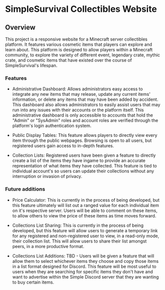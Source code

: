 # SimpleSurvival Collectibles Website

## Overview
This project is a responsive website for a Minecraft server collectibles platform. It features various cosmetic items that players can explore and learn about. This platform is designed to allow players within a Minecraft community, to explore the variety of different event, legendary crate, mythic crate, and cosmetic items that have existed over the course of SimpleSurvival's lifespan.

### Features
- Administrative Dashboard: Allows administrators easy access to integrate any new items that may release, update any current items' information, or delete any items that may have been added by accident. This dashboard also allows administrators to easily assist users that may run into any issues with their accounts or the platform itself. This administrative dashboard is only accessible to accounts that hold the "Admin" or "SysAdmin" roles and account roles are verified through the platform's login authentication system.

- Public Display Tables: This feature allows players to directly view every item through the public webpages. Browsing is open to all users, but registered users gain access to in-depth features.

- Collection Lists: Registered users have been given a feature to directly create a list of the items they have ingame to provide an accurate representation of what items they have collected. This feature is tied to individual account's so users can update their collections without any interruption or invasion of privacy.

### Future additions
- Price Calculator: This is currently in the process of being developed, but this feature ultimately will list out a ranged value for each individual item on it's respective server. Users will be able to comment on these items, to allow others to view the price of these items as time moves forward.

- Collections List Sharing: This is currently in the process of being developed, but this feature will allow users to generate a temporary link for any registered and non-registered user to view, in a read-only mode, their collection list. This will allow users to share their list amongst peers, in a more productive format.

- Collections List Additions: TBD - Users will be given a feature that will allow them to select whichever items they choose and copy those items in a list format designed for Discord. This feature will be most useful to users when they are searching for specific items they don't have and want to advertise within the Simple Discord server that they are wanting to buy certain items.